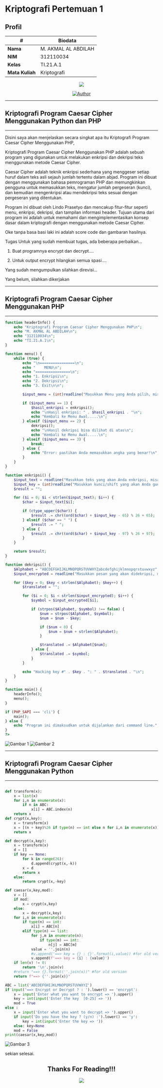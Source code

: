 # Kriptografi Pertemuan 1

## Profil
| #               | Biodata                      |
| --------------- | ---------------------------- |
| **Nama**        | M. AKMAL AL ABDILAH          |
| **NIM**         | 312110034                    |
| **Kelas**       | TI.21.A.1                    |
| **Mata Kuliah** | Kriptografi                  |


<p align="center">
 <img src="https://user-images.githubusercontent.com/91085882/137566814-9c8c078c-1c3e-475c-b23d-7f4922f74beb.gif"/>
</p>
<p align="center">
<a href="https://github.com/akmalabdilah"><img title="Author" src="https://img.shields.io/discord/102860784329052160?color=BLUE&label=M.%20AKMAL%20AL%20ABDILAH1&logo=GITHUB&logoColor=BLACK&style=plastic"></a>
<p align="center">

<hr>

## Kriptografi Program Caesar Cipher Menggunakan Python dan PHP 

<hr>

<p>
Disini saya akan menjelaskan secara singkat apa itu Kriptografi Program Caesar Cipher Menggunakan PHP,

Kriptografi Program Caesar Cipher Menggunakan PHP adalah sebuah program yang digunakan untuk melakukan enkripsi dan dekripsi teks menggunakan metode Caesar Cipher. 

Caesar Cipher adalah teknik enkripsi sederhana yang menggeser setiap huruf dalam teks asli sejauh jumlah tertentu dalam abjad. Program ini dibuat dengan menggunakan bahasa pemrograman PHP dan memungkinkan pengguna untuk memasukkan teks, mengatur jumlah pergeseran (kunci), dan kemudian mengenkripsi atau mendekripsi teks sesuai dengan pergeseran yang ditentukan. 

Program ini dibuat oleh Lindo Prasetyo dan mencakup fitur-fitur seperti menu, enkripsi, dekripsi, dan tampilan informasi header. Tujuan utama dari program ini adalah untuk memahami dan mengimplementasikan konsep dasar dalam kriptografi dengan menggunakan metode Caesar Cipher.
</p>

<p>
Oke tanpa basa basi laki ini adalah score code dan gambaran hasilnya.
</p>


<p>
Tugas Untuk yang sudah membuat tugas, ada beberapa perbaikan...



1. Buat programnya encrypt dan decrypt....


2. Untuk output encrypt hilangkan semua spasi....


Yang sudah mengumpulkan silahkan direvisi...

Yang belum, silahkan dikerjakan
</p>

<hr>

## Kriptografi Program Caesar Cipher Menggunakan PHP 

<hr>

```php
function headerInfo() {
    echo "Kriptografi Program Caesar Cipher Menggunakan PHP\n";
    echo "M. AKMAL AL ABDILAH\n";
    echo "312110034\n";
    echo "TI.21.A.1\n";
}

function menu() {
    while (true) {
        echo "\n================\n";
        echo "    MENU\n";
        echo "================\n";
        echo "1. Enkripsi\n";
        echo "2. Dekripsi\n";
        echo "3. Exit\n\n";

        $input_menu = (int)readline("Masukkan Menu yang Anda pilih, misalnya [1]: ");

        if ($input_menu == 1) {
            $hasil_enkripsi = enkripsi();
            echo "\nHasil enkripsi: " . $hasil_enkripsi . "\n";
            echo "Kembali ke Menu Awal.....\n";
        } elseif ($input_menu == 2) {
            dekripsi();
            echo "\nHasil dekripsi bisa dilihat di atas\n";
            echo "Kembali ke Menu Awal.....\n";
        } elseif ($input_menu == 3) {
            break;
        } else {
            echo "Error: pastikan Anda memasukkan angka yang benar!\n";
        }
    }
}

function enkripsi() {
    $input_text = readline("Masukkan teks yang akan Anda enkripsi, misalnya [imam]: ");
    $input_key = (int)readline("Masukkan kunci/shift yang akan Anda gunakan, misalnya [angka]: ");
    $result = "";

    for ($i = 0; $i < strlen($input_text); $i++) {
        $char = $input_text[$i];

        if (ctype_upper($char)) {
            $result .= chr((ord($char) + $input_key - 65) % 26 + 65);
        } elseif ($char == " ") {
            $result .= " ";
        } else {
            $result .= chr((ord($char) + $input_key - 97) % 26 + 97);
        }
    }

    return $result;
}

function dekripsi() {
    $Alphabet = "ABCDEFGHIJKLMNOPQRSTUVWXYZabcdefghijklmnopqrstuvwxyz";
    $input_encrypted = readline("Masukkan pesan yang akan didekripsi, misalnya [grgr wdpsdq]: ");

    for ($key = 0; $key < strlen($Alphabet); $key++) {
        $translated = "";

        for ($i = 0; $i < strlen($input_encrypted); $i++) {
            $symbol = $input_encrypted[$i];

            if (strpos($Alphabet, $symbol) !== false) {
                $num = strpos($Alphabet, $symbol);
                $num = $num - $key;

                if ($num < 0) {
                    $num = $num + strlen($Alphabet);
                }

                $translated .= $Alphabet[$num];
            } else {
                $translated .= $symbol;
            }
        }

        echo "Hacking key #" . $key . ": " . $translated . "\n";
    }
}

function main() {
    headerInfo();
    menu();
}

if (PHP_SAPI === 'cli') {
    main();
} else {
    echo "Program ini dimaksudkan untuk dijalankan dari command line.";
}
?>

```

![Gambar 1](screenshoot/1.png)
![Gambar 2](screenshoot/2.png)



<hr>

## Kriptografi Program Caesar Cipher Menggunakan Python

<hr>


```python

def transform(x): 
    x = list(x)
    for i,n in enumerate(x):
        if n in ABC:
            x[i] = ABC.index(n)
    return x
def crypt(x,key):
    x = transform(x)
    x = [(n + key)%26 if type(n) == int else n for i,n in enumerate(x)]
    return x

def decrypt(x,key):
    x = transform(x)
    d = []
    if key == None:
        for k in range(26):
            d.append(crypt(x,-k))
        x = d
        return x
    else: 
        return crypt(x,-key)

def caesar(x,key,mod):
    v = []
    if mod:
        x = crypt(x,key)
    else:
        x = decrypt(x,key)
    for i,n in enumerate(x):
        if type(n) == int:
            x[i] = ABC[n]
        elif type(n) == list:
            for j,m in enumerate(n):
                if type(m) == int:
                    n[j] = ABC[m]
            value = ''.join(n)
            #v.append('==> key = {} : {}'.format(i,value)) #for old version
            v.append(f'==> key = {i} : {value}')
    if len(v) != 0:
        return '\n'.join(v)
    #return "==> {}.format(''.join(x))" #for old version
    return f"==> {''.join(x)}"

ABC = list('ABCDEFGHIJKLMNOPQRSTUVWXYZ')
if input('==> Encrypt or Decrypt ? : ').lower() == 'encrypt':
    x = input('Enter what you want to encrypt => ').upper()
    key = int(input('Enter the key  [0-25] => '))
    mod = True
else : 
    x = input('Enter what you want to decrypt => ').upper()
    if input('Do you have the key ? (y/n) :').lower() == 'y':
        key = int(input('Enter the key => '))
    else: key=None
    mod = False	
print(caesar(x,key,mod))


```

![Gambar 3](screenshoot/3.png)



<p>
 sekian selesai.
</p>

<div>
<h2 align="center">Thanks For Reading!!!</h2>
<div align="center">
<img src="https://user-images.githubusercontent.com/91085882/222731693-24383140-7623-4e7a-a528-6621380b7be8.gif">